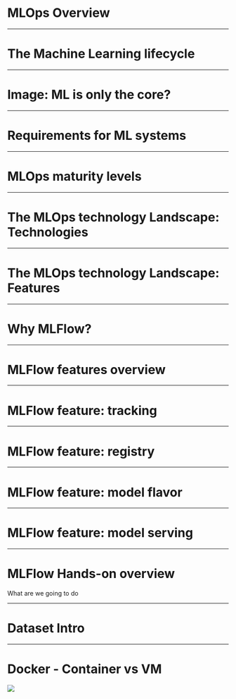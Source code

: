 
# MLOps Overview

---

# The Machine Learning lifecycle

---

# Image: ML is only the core?

---

# Requirements for ML systems

---

# MLOps maturity levels

---

# The MLOps technology Landscape: Technologies

---

# The MLOps technology Landscape: Features

---

# Why MLFlow?

---

# MLFlow features overview

---

# MLFlow feature: tracking

---

# MLFlow feature: registry

---

# MLFlow feature: model flavor

---

# MLFlow feature: model serving

---

# MLFlow Hands-on overview
What are we going to do

---

# Dataset Intro

---

# Docker - Container vs VM

![](https://hackmd.io/_uploads/HJjNAD9Wp.jpg)
